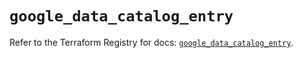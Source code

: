 # `google_data_catalog_entry`

Refer to the Terraform Registry for docs: [`google_data_catalog_entry`](https://registry.terraform.io/providers/hashicorp/google/6.11.0/docs/resources/data_catalog_entry).
